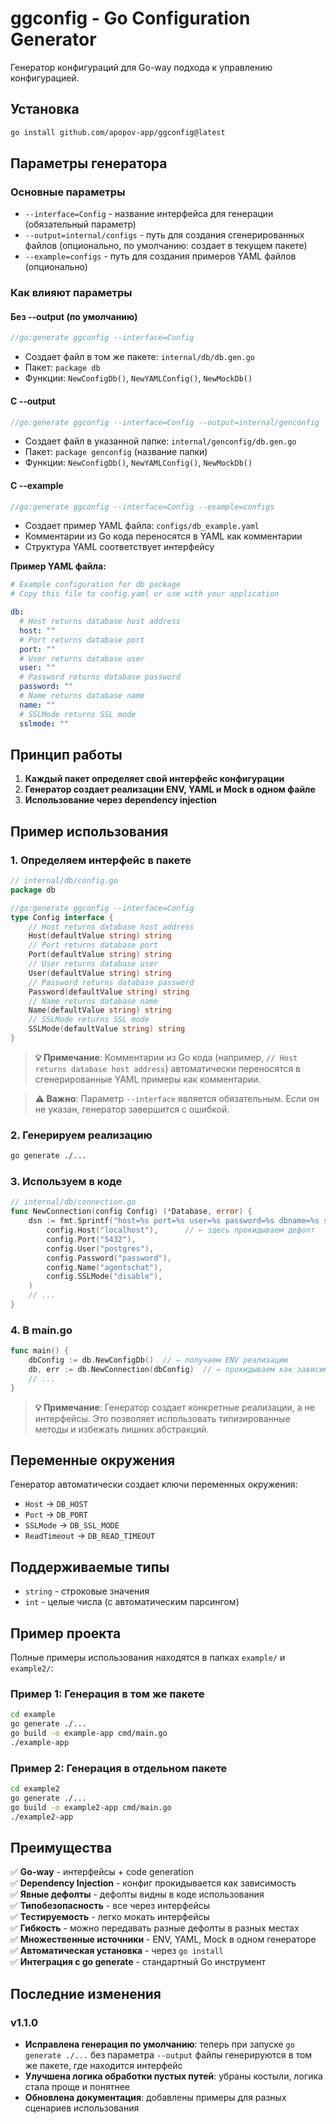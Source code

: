 # ggconfig - Go Configuration Generator

Генератор конфигураций для Go-way подхода к управлению конфигурацией.

## Установка

```bash
go install github.com/apopov-app/ggconfig@latest
```

## Параметры генератора

### Основные параметры

- `--interface=Config` - название интерфейса для генерации (обязательный параметр)
- `--output=internal/configs` - путь для создания сгенерированных файлов (опционально, по умолчанию: создает в текущем пакете)
- `--example=configs` - путь для создания примеров YAML файлов (опционально)

### Как влияют параметры

#### Без --output (по умолчанию)
```go
//go:generate ggconfig --interface=Config
```
- Создает файл в том же пакете: `internal/db/db.gen.go`
- Пакет: `package db`
- Функции: `NewConfigDb()`, `NewYAMLConfig()`, `NewMockDb()`

#### С --output
```go
//go:generate ggconfig --interface=Config --output=internal/genconfig
```
- Создает файл в указанной папке: `internal/genconfig/db.gen.go`
- Пакет: `package genconfig` (название папки)
- Функции: `NewConfigDb()`, `NewYAMLConfig()`, `NewMockDb()`

#### С --example
```go
//go:generate ggconfig --interface=Config --example=configs
```
- Создает пример YAML файла: `configs/db_example.yaml`
- Комментарии из Go кода переносятся в YAML как комментарии
- Структура YAML соответствует интерфейсу

**Пример YAML файла:**
```yaml
# Example configuration for db package
# Copy this file to config.yaml or use with your application

db:
  # Host returns database host address
  host: ""
  # Port returns database port  
  port: ""
  # User returns database user
  user: ""
  # Password returns database password
  password: ""
  # Name returns database name
  name: ""
  # SSLMode returns SSL mode
  sslmode: ""
```

## Принцип работы

1. **Каждый пакет определяет свой интерфейс конфигурации**
2. **Генератор создает реализации ENV, YAML и Mock в одном файле**
3. **Использование через dependency injection**

## Пример использования

### 1. Определяем интерфейс в пакете

```go
// internal/db/config.go
package db

//go:generate ggconfig --interface=Config
type Config interface {
    // Host returns database host address
    Host(defaultValue string) string
    // Port returns database port
    Port(defaultValue string) string
    // User returns database user
    User(defaultValue string) string
    // Password returns database password
    Password(defaultValue string) string
    // Name returns database name
    Name(defaultValue string) string
    // SSLMode returns SSL mode
    SSLMode(defaultValue string) string
}
```

> **💡 Примечание**: Комментарии из Go кода (например, `// Host returns database host address`) автоматически переносятся в сгенерированные YAML примеры как комментарии.

> **⚠️ Важно**: Параметр `--interface` является обязательным. Если он не указан, генератор завершится с ошибкой.

### 2. Генерируем реализацию

```bash
go generate ./...
```

### 3. Используем в коде

```go
// internal/db/connection.go
func NewConnection(config Config) (*Database, error) {
    dsn := fmt.Sprintf("host=%s port=%s user=%s password=%s dbname=%s sslmode=%s",
        config.Host("localhost"),      // ← здесь прокидываем дефолт
        config.Port("5432"),
        config.User("postgres"),
        config.Password("password"),
        config.Name("agentschat"),
        config.SSLMode("disable"),
    )
    // ...
}
```

### 4. В main.go

```go
func main() {
    dbConfig := db.NewConfigDb()  // ← получаем ENV реализацию
    db, err := db.NewConnection(dbConfig)  // ← прокидываем как зависимость
    // ...
}
```

> **💡 Примечание**: Генератор создает конкретные реализации, а не интерфейсы. Это позволяет использовать типизированные методы и избежать лишних абстракций.





## Переменные окружения

Генератор автоматически создает ключи переменных окружения:

- `Host` → `DB_HOST`
- `Port` → `DB_PORT` 
- `SSLMode` → `DB_SSL_MODE`
- `ReadTimeout` → `DB_READ_TIMEOUT`

## Поддерживаемые типы

- `string` - строковые значения
- `int` - целые числа (с автоматическим парсингом)

## Пример проекта

Полные примеры использования находятся в папках `example/` и `example2/`:

### Пример 1: Генерация в том же пакете
```bash
cd example
go generate ./...
go build -o example-app cmd/main.go
./example-app
```

### Пример 2: Генерация в отдельном пакете
```bash
cd example2
go generate ./...
go build -o example2-app cmd/main.go
./example2-app
```

## Преимущества

✅ **Go-way** - интерфейсы + code generation  
✅ **Dependency Injection** - конфиг прокидывается как зависимость  
✅ **Явные дефолты** - дефолты видны в коде использования  
✅ **Типобезопасность** - все через интерфейсы  
✅ **Тестируемость** - легко мокать интерфейсы  
✅ **Гибкость** - можно передавать разные дефолты в разных местах  
✅ **Множественные источники** - ENV, YAML, Mock в одном генераторе  
✅ **Автоматическая установка** - через `go install`  
✅ **Интеграция с go generate** - стандартный Go инструмент

## Последние изменения

### v1.1.0
- **Исправлена генерация по умолчанию**: теперь при запуске `go generate ./...` без параметра `--output` файлы генерируются в том же пакете, где находится интерфейс
- **Улучшена логика обработки пустых путей**: убраны костыли, логика стала проще и понятнее
- **Обновлена документация**: добавлены примеры для разных сценариев использования 